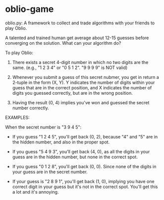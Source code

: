 # oblio-game

oblio.py: A framework to collect and trade algorithms with your friends to play Oblio.

A talented and trained human get average about 12-15 guesses before converging on the solution. What can your algorithm
do?

To play Oblio:

 1. There exists a secret 4-digit number in which no two digits are the same.
    (e.g., "1 2 3 4" or "0 5 1 2".  "9 9 9 9" is NOT valid)

 2. Whenever you submit a guess of this secret nubmer, you get in return a  2-tuple in the form (X, Y). Y indicates the number of digits within your guess that are in the correct position, and X indicates the number of digits you guessed correctly, but are in the wrong position.

 3. Having the result (0, 4) implies you've won and guessed the secret number correctly.

EXAMPLES:

When the secret number is "3 9 4 5":

* If you guess "1 2 4 5", you'll get back (0, 2), because "4" and "5" are in the hidden number, and also in the proper spot.

* If you guess "5 4 9 3", you'll get back (4, 0), as all the digits in your guess are in the hidden number, but none in the correct spot.

* If you guess "0 1 2 8", you'll get back (0, 0). Since none of the digits in your guess are in the secret number.

* If your guess is "2 8 9 1", you'll get back (1, 0), implying you have one correct digit in your guess but it's not in the correct spot. You'll get this a lot and it's annoying.
